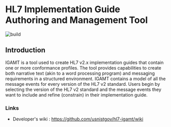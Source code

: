# HL7 Implementation Guide Authoring and Management Tool
![build](https://github.com/usnistgov/hl7-igamt/workflows/build/badge.svg?branch=develop)
## Introduction
IGAMT is a tool used to create HL7 v2.x implementation guides that contain one or more conformance profiles. The tool provides capabilities to create both narrative text (akin to a word processing program) and messaging requirements in a structured environment. IGAMT contains a model of all the message events for every version of the HL7 v2 standard. Users begin by selecting the version of the HL7 v2 standard and the message events they want to include and refine (constrain) in their implementation guide.

### Links
- Developer's wiki : https://github.com/usnistgov/hl7-igamt/wiki
